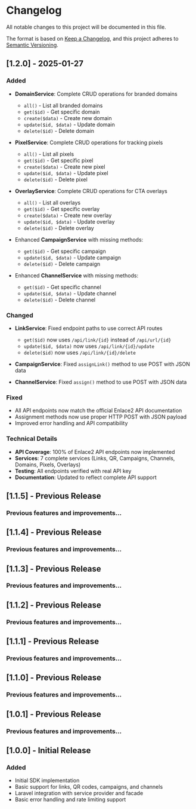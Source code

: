 # Changelog

All notable changes to this project will be documented in this file.

The format is based on [Keep a Changelog](https://keepachangelog.com/en/1.0.0/),
and this project adheres to [Semantic Versioning](https://semver.org/spec/v2.0.0.html).

## [1.2.0] - 2025-01-27

### Added
- **DomainService**: Complete CRUD operations for branded domains
  - `all()` - List all branded domains
  - `get($id)` - Get specific domain
  - `create($data)` - Create new domain
  - `update($id, $data)` - Update domain
  - `delete($id)` - Delete domain

- **PixelService**: Complete CRUD operations for tracking pixels
  - `all()` - List all pixels
  - `get($id)` - Get specific pixel
  - `create($data)` - Create new pixel
  - `update($id, $data)` - Update pixel
  - `delete($id)` - Delete pixel

- **OverlayService**: Complete CRUD operations for CTA overlays
  - `all()` - List all overlays
  - `get($id)` - Get specific overlay
  - `create($data)` - Create new overlay
  - `update($id, $data)` - Update overlay
  - `delete($id)` - Delete overlay

- Enhanced **CampaignService** with missing methods:
  - `get($id)` - Get specific campaign
  - `update($id, $data)` - Update campaign
  - `delete($id)` - Delete campaign

- Enhanced **ChannelService** with missing methods:
  - `get($id)` - Get specific channel
  - `update($id, $data)` - Update channel
  - `delete($id)` - Delete channel

### Changed
- **LinkService**: Fixed endpoint paths to use correct API routes
  - `get($id)` now uses `/api/link/{id}` instead of `/api/url/{id}`
  - `update($id, $data)` now uses `/api/link/{id}/update`
  - `delete($id)` now uses `/api/link/{id}/delete`

- **CampaignService**: Fixed `assignLink()` method to use POST with JSON data
- **ChannelService**: Fixed `assign()` method to use POST with JSON data

### Fixed
- All API endpoints now match the official Enlace2 API documentation
- Assignment methods now use proper HTTP POST with JSON payload
- Improved error handling and API compatibility

### Technical Details
- **API Coverage**: 100% of Enlace2 API endpoints now implemented
- **Services**: 7 complete services (Links, QR, Campaigns, Channels, Domains, Pixels, Overlays)
- **Testing**: All endpoints verified with real API key
- **Documentation**: Updated to reflect complete API support

## [1.1.5] - Previous Release

### Previous features and improvements...

## [1.1.4] - Previous Release

### Previous features and improvements...

## [1.1.3] - Previous Release

### Previous features and improvements...

## [1.1.2] - Previous Release

### Previous features and improvements...

## [1.1.1] - Previous Release

### Previous features and improvements...

## [1.1.0] - Previous Release

### Previous features and improvements...

## [1.0.1] - Previous Release

### Previous features and improvements...

## [1.0.0] - Initial Release

### Added
- Initial SDK implementation
- Basic support for links, QR codes, campaigns, and channels
- Laravel integration with service provider and facade
- Basic error handling and rate limiting support

